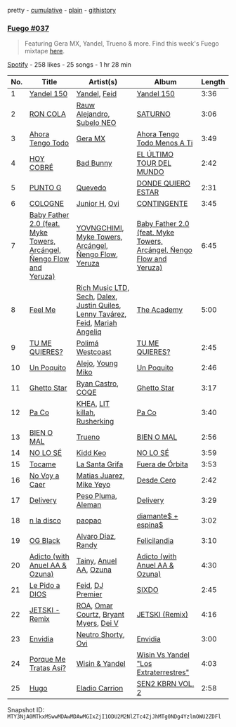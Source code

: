 pretty - [cumulative](/playlists/cumulative/37i9dQZF1DX41FF8f7L0yU.md) - [plain](/playlists/plain/37i9dQZF1DX41FF8f7L0yU) - [githistory](https://github.githistory.xyz/mackorone/spotify-playlist-archive/blob/main/playlists/plain/37i9dQZF1DX41FF8f7L0yU)

### [Fuego \#037](https://open.spotify.com/playlist/37i9dQZF1DX41FF8f7L0yU)

> Featuring Gera MX, Yandel, Trueno & more\. Find this week's Fuego mixtape <a href="https://open.spotify.com/playlist/37i9dQZF1DX8sljIJzI0oo?si=aa97e696f74241eb">here</a>.

[Spotify](https://open.spotify.com/user/spotify) - 258 likes - 25 songs - 1 hr 28 min

| No. | Title | Artist(s) | Album | Length |
|---|---|---|---|---|
| 1 | [Yandel 150](https://open.spotify.com/track/2oiixB9QMIzhWaHGVlQx4g) | [Yandel](https://open.spotify.com/artist/0eHQ9o50hj6ZDNBt6Ys1sD), [Feid](https://open.spotify.com/artist/2LRoIwlKmHjgvigdNGBHNo) | [Yandel 150](https://open.spotify.com/album/0T4sp7vn9arhvBUAda3foX) | 3:36 |
| 2 | [RON COLA](https://open.spotify.com/track/5S8i9p2xS8M8pFqfZMbMzI) | [Rauw Alejandro](https://open.spotify.com/artist/1mcTU81TzQhprhouKaTkpq), [Subelo NEO](https://open.spotify.com/artist/5jNjbQYkujIbjSvvKroBlv) | [SATURNO](https://open.spotify.com/album/5AcRssiG0Zqu3lqYW7hMoM) | 3:06 |
| 3 | [Ahora Tengo Todo](https://open.spotify.com/track/6mjE9mvcfRix7rTXQKWfBT) | [Gera MX](https://open.spotify.com/artist/2hejA1Dkf8v8R0koF44FvW) | [Ahora Tengo Todo Menos A Ti](https://open.spotify.com/album/44cLix04JOwkepKq6nIUFL) | 3:49 |
| 4 | [HOY COBRÉ](https://open.spotify.com/track/0tjZv2hChdHZCW1zFXpy1J) | [Bad Bunny](https://open.spotify.com/artist/4q3ewBCX7sLwd24euuV69X) | [EL ÚLTIMO TOUR DEL MUNDO](https://open.spotify.com/album/2d9BCZeAAhiZWPpbX9aPCW) | 2:42 |
| 5 | [PUNTO G](https://open.spotify.com/track/4WiQA1AGWHFvaxBU6bHghs) | [Quevedo](https://open.spotify.com/artist/52iwsT98xCoGgiGntTiR7K) | [DONDE QUIERO ESTAR](https://open.spotify.com/album/156gxGFDxadwiIC3Bfwmj3) | 2:31 |
| 6 | [COLOGNE](https://open.spotify.com/track/1ULnQ2yn5LeQX4LrROm1RD) | [Junior H](https://open.spotify.com/artist/7Gi6gjaWy3DxyilpF1a8Is), [Ovi](https://open.spotify.com/artist/4o0NtnL2m0lzZmEdRas1qv) | [CONTINGENTE](https://open.spotify.com/album/6J0q4a7WkkI6OvlZC4rLpi) | 3:45 |
| 7 | [Baby Father 2.0 \(feat\. Myke Towers, Arcángel, Ñengo Flow and Yeruza\)](https://open.spotify.com/track/3gnyHrHJ4J0QUFnMllQv1F) | [YOVNGCHIMI](https://open.spotify.com/artist/4aSlfXDn9R60UlbZEboBUy), [Myke Towers](https://open.spotify.com/artist/7iK8PXO48WeuP03g8YR51W), [Arcángel](https://open.spotify.com/artist/4SsVbpTthjScTS7U2hmr1X), [Ñengo Flow](https://open.spotify.com/artist/12vb80Km0Ew53ABfJOepVz), [Yeruza](https://open.spotify.com/artist/6NyPX5jymkvSPaJhCh1crb) | [Baby Father 2.0 \(feat\. Myke Towers, Arcángel, Ñengo Flow and Yeruza\)](https://open.spotify.com/album/00Ushoa7kBvcYZeqZFKCr8) | 6:45 |
| 8 | [Feel Me](https://open.spotify.com/track/6KeweE0BlXx3AtjMKhBLaz) | [Rich Music LTD](https://open.spotify.com/artist/2kqUKsTuEj1lPbm6BSn1AU), [Sech](https://open.spotify.com/artist/77ziqFxp5gaInVrF2lj4ht), [Dalex](https://open.spotify.com/artist/0KPX4Ucy9dk82uj4GpKesn), [Justin Quiles](https://open.spotify.com/artist/14zUHaJZo1mnYtn6IBRaRP), [Lenny Tavárez](https://open.spotify.com/artist/1pQWsZQehhS4wavwh7Fnxd), [Feid](https://open.spotify.com/artist/2LRoIwlKmHjgvigdNGBHNo), [Mariah Angeliq](https://open.spotify.com/artist/0KKUc4amZyvswV2YL6WTar) | [The Academy](https://open.spotify.com/album/1faqBAWocW4ZOe0OFjudGw) | 5:00 |
| 9 | [TU ME QUIERES?](https://open.spotify.com/track/205hq07Rui1lJDgqrqyEaA) | [Polimá Westcoast](https://open.spotify.com/artist/768O5GliF0bqscyghggrbE) | [TU ME QUIERES?](https://open.spotify.com/album/5RrxX9kf55iAmhh8x1CjmB) | 2:45 |
| 10 | [Un Poquito](https://open.spotify.com/track/1nU4sOQqqhFUqS0TiRlD0V) | [Alejo](https://open.spotify.com/artist/50sIhX3HytFEwQXZJLUZQE), [Young Miko](https://open.spotify.com/artist/3qsKSpcV3ncke3hw52JSMB) | [Un Poquito](https://open.spotify.com/album/3T42E1jOeHGlo19lBSSZCO) | 2:46 |
| 11 | [Ghetto Star](https://open.spotify.com/track/3t6SsMiA1b1Ju0HzKHIDSl) | [Ryan Castro](https://open.spotify.com/artist/7j6DKwmjbxvpQO8h914uEz), [COQE](https://open.spotify.com/artist/7GAYtrIoXkEFFsSP2nhG0E) | [Ghetto Star](https://open.spotify.com/album/2SjlYKPeAVcfvz7ChGCix4) | 3:17 |
| 12 | [Pa Co](https://open.spotify.com/track/4kiTIRY4o3o9on5oYV584L) | [KHEA](https://open.spotify.com/artist/4m6ubhNsdwF4psNf3R8kwR), [LIT killah](https://open.spotify.com/artist/1vqR17Iv8VFdzure1TAXEq), [Rusherking](https://open.spotify.com/artist/3Apb2lGmGJaBmr0TTBJvIZ) | [Pa Co](https://open.spotify.com/album/3ZQtUvAOU2mPqkIcYty9GI) | 3:40 |
| 13 | [BIEN O MAL](https://open.spotify.com/track/4n0MBJuHpZ9dnD1BtsOIxB) | [Trueno](https://open.spotify.com/artist/2x7PC78TmgqpEIjaGAZ0Oz) | [BIEN O MAL](https://open.spotify.com/album/1HeNYlqvbUDkP97DJ33Kjl) | 2:56 |
| 14 | [NO LO SÉ](https://open.spotify.com/track/5WlFKlTHjg3x8G8icmQjzP) | [Kidd Keo](https://open.spotify.com/artist/0VZrPa7mWAYXH4CwmYk8Km) | [NO LO SÉ](https://open.spotify.com/album/1Br5WXUWmSDjUL6eoMnMXc) | 3:59 |
| 15 | [Tocame](https://open.spotify.com/track/4dWY6RpM9zmYvwqxrNvwtV) | [La Santa Grifa](https://open.spotify.com/artist/1oH2B8tcHn4Gpl2bmmyd4A) | [Fuera de Órbita](https://open.spotify.com/album/51yJSY6U0Bl7rrQDekZvjF) | 3:53 |
| 16 | [No Voy a Caer](https://open.spotify.com/track/4e3MaUTaMm2XUfZIIQzZJX) | [Matias Juarez](https://open.spotify.com/artist/0DTBJHXaPCzSHR5aa0ezZf), [Mike Yeyo](https://open.spotify.com/artist/5q5YDM1yTHyJgIquabkxBL) | [Desde Cero](https://open.spotify.com/album/0mu3YWwHifRp0U6Dd7ghgO) | 2:42 |
| 17 | [Delivery](https://open.spotify.com/track/1ZxJvq28DUmAFZxt9lU7n6) | [Peso Pluma](https://open.spotify.com/artist/12GqGscKJx3aE4t07u7eVZ), [Aleman](https://open.spotify.com/artist/4QFG9KrGWEbr6hNA58CAqE) | [Delivery](https://open.spotify.com/album/5u4ZtfixpavZj0gq6gVbe9) | 3:29 |
| 18 | [n la disco](https://open.spotify.com/track/0he3cLVpfsVymLeruJqI14) | [paopao](https://open.spotify.com/artist/5AS4y4rlmbUYDCdg35qmI9) | [diamante$ + espina$](https://open.spotify.com/album/3nLYJGsqBARtdGRcOmdzgB) | 3:02 |
| 19 | [OG Black](https://open.spotify.com/track/4Zqp1yolC5Llwva0JTXXVj) | [Alvaro Diaz](https://open.spotify.com/artist/5J7rXWjtn5HzUkJ4Jet8Fr), [Randy](https://open.spotify.com/artist/7qYeIN2r4H1kBvr0Gm9Iav) | [Felicilandia](https://open.spotify.com/album/7jg09IJJXi1eigVLZja2hN) | 3:10 |
| 20 | [Adicto \(with Anuel AA & Ozuna\)](https://open.spotify.com/track/3jbT1Y5MoPwEIpZndDDwVq) | [Tainy](https://open.spotify.com/artist/0GM7qgcRCORpGnfcN2tCiB), [Anuel AA](https://open.spotify.com/artist/2R21vXR83lH98kGeO99Y66), [Ozuna](https://open.spotify.com/artist/1i8SpTcr7yvPOmcqrbnVXY) | [Adicto \(with Anuel AA & Ozuna\)](https://open.spotify.com/album/7nqA49hzXJWPH4cnM8nk6x) | 4:30 |
| 21 | [Le Pido a DIOS](https://open.spotify.com/track/4TFNKnMWjcMWzpkSwQrrcu) | [Feid](https://open.spotify.com/artist/2LRoIwlKmHjgvigdNGBHNo), [DJ Premier](https://open.spotify.com/artist/6GEykX11lQqp92UVOQQCC7) | [SIXDO](https://open.spotify.com/album/31L7J7AO993tSBxAunoeoa) | 2:45 |
| 22 | [JETSKI \- Remix](https://open.spotify.com/track/0ncCaYom8GIvfCjuecL2eP) | [ROA](https://open.spotify.com/artist/4cYbf45YbZptNISnhay0xH), [Omar Courtz](https://open.spotify.com/artist/3E12tRURRvPfHz0hAMCFYc), [Bryant Myers](https://open.spotify.com/artist/6w9ToX5slZ4uIdmD17hJ3c), [Dei V](https://open.spotify.com/artist/2YRyPiW98bpkARAS4B3OQP) | [JETSKI \(Remix\)](https://open.spotify.com/album/13W7b2LEH1MpoWPQzNpsHI) | 4:16 |
| 23 | [Envidia](https://open.spotify.com/track/4NTOD6p2LLDYdeHzaxUYxk) | [Neutro Shorty](https://open.spotify.com/artist/5wUO3A6DT4tO5UDz21kE2Y), [Ovi](https://open.spotify.com/artist/4o0NtnL2m0lzZmEdRas1qv) | [Envidia](https://open.spotify.com/album/0Vr2EIU3Dw3DAQKZTJ0Wqk) | 3:00 |
| 24 | [Porque Me Tratas Así?](https://open.spotify.com/track/6NoFVCCFpjWsHVYvinUeZG) | [Wisin & Yandel](https://open.spotify.com/artist/1wZtkThiXbVNtj6hee6dz9) | [Wisin Vs Yandel "Los Extraterrestres"](https://open.spotify.com/album/1wqojXZPs45MXFSPlqcVkh) | 4:03 |
| 25 | [Hugo](https://open.spotify.com/track/3oCSBlJniNwxVQfq1R2ROt) | [Eladio Carrion](https://open.spotify.com/artist/5XJDexmWFLWOkjOEjOVX3e) | [SEN2 KBRN VOL\. 2](https://open.spotify.com/album/3lsdB3dY4odywNI42KV6D9) | 2:58 |

Snapshot ID: `MTY3NjA0MTkxMSwwMDAwMDAwMGIxZjI1ODU2M2NlZTc4ZjJhMTg0NDg4YzlmOWU2ZDFl`

